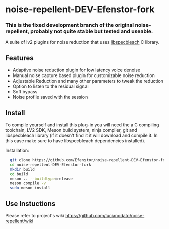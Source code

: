 # noise-repellent-DEV-Efenstor-fork

### This is the fixed development branch of the original noise-repellent, probably not quite stable but tested and useable.

A suite of lv2 plugins for noise reduction that uses [libspecbleach](https://github.com/lucianodato/libspecbleach) C library.

## Features

* Adaptive noise reduction plugin for low latency voice denoise
* Manual noise capture based plugin for customizable noise reduction
* Adjustable Reduction and many other parameters to tweak the reduction
* Option to listen to the residual signal
* Soft bypass
* Noise profile saved with the session

## Install

To compile yourself and install this plug-in you will need the a C compiling toolchain, LV2 SDK, Meson build system, ninja compiler, git and libspecbleach library (if it doesn't find it it will download and compile it. In this case make sure to have libspecbleach dependencies installed).

Installation:

```bash
  git clone https://github.com/Efenstor/noise-repellent-DEV-Efenstor-fork.git --branch=DEVELOPMENT
  cd noise-repellent-DEV-Efenstor-fork
  mkdir build
  cd build
  meson .. --buildtype=release
  meson compile -v
  sudo meson install
```

## Use Instuctions

Please refer to project's wiki <https://github.com/lucianodato/noise-repellent/wiki>
